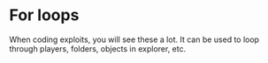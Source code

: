 # For loops

When coding exploits, you will see these a lot.  It can be used to loop through players, folders, objects in explorer, etc.
